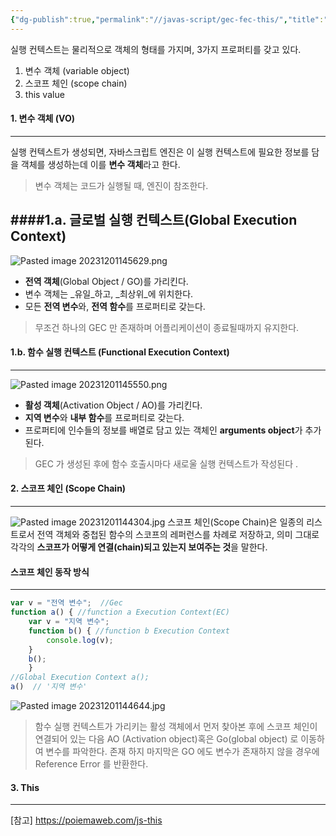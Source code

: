 ```yaml
---
{"dg-publish":true,"permalink":"//javas-script/gec-fec-this/","title":"스코프체인 , 변수 객체(Gec,Fec) ,this 란","tags":["javascript"]}
---
```


실행 컨텍스트는 물리적으로 객체의 형태를 가지며, 3가지 프로퍼티를 갖고 있다.

1. 변수 객체 (variable object)
2. 스코프 체인 (scope chain)
3. this value

#### 1. 변수 객체 (VO)
---

실행 컨텍스트가 생성되면, 자바스크립트 엔진은 이 실행 컨텍스트에 필요한 정보를 담을 객체를 생성하는데 이를 **변수 객체**라고 한다.

>  변수 객체는 코드가 실행될 때, 엔진이 참조한다.

####1.a. **글로벌 실행 컨텍스트(Global Execution Context)** 
---
![Pasted image 20231201145629.png](/img/user/images/Pasted-image-20231201145629.png)
- **전역 객체**(Global Object / GO)를 가리킨다.
- 변수 객체는 _유일_하고, _최상위_에 위치한다.
- 모든 **전역 변수**와, **전역 함수**를 프로퍼티로 갖는다.

> 무조건 하나의 GEC 만 존재하며 어플리케이션이 종료될때까지 유지한다.


#### 1.b. 함수 실행 컨텍스트 (Functional Execution Context)
---
![Pasted image 20231201145550.png](/img/user/images/Pasted-image-20231201145550.png)
- **활성 객체**(Activation Object / AO)를 가리킨다.
- **지역 변수**와 **내부 함수**를 프로퍼티로 갖는다.
- 프로퍼티에 인수들의 정보를 배열로 담고 있는 객체인 **arguments object**가 추가된다.

>GEC 가 생성된 후에 함수 호출시마다 새로울 실행 컨텍스트가 작성된다 .

#### 2. 스코프 체인 (Scope Chain)
---
![Pasted image 20231201144304.jpg](/img/user/images/Pasted-image-20231201144304.jpg)
스코프 체인(Scope Chain)은 일종의 리스트로서 전역 객체와 중첩된 함수의 스코프의 레퍼런스를 차례로 저장하고, 의미 그대로 각각의 **스코프가 어떻게 연결(chain)되고 있는지 보여주는 것**을 말한다.
#### 스코프 체인 동작 방식
---
```javascript
var v = "전역 변수";  //Gec
function a() { //function a Execution Context(EC) 
	var v = "지역 변수"; 
	function b() { //function b Execution Context 
		console.log(v); 
	} 
	b(); 
	} 
//Global Execution Context a();
a()  // '지역 변수'
```

![Pasted image 20231201144644.jpg](/img/user/images/Pasted-image-20231201144644.jpg)

> 함수 실행 컨텍스트가 가리키는  활성 객체에서 먼저 찾아본 후에 
> 스코프 체인이 연결되어 있는 다음 AO (Activation object)혹은  Go(global object) 로 이동하여 변수를 파악한다.
> 존재 하지 마지막은 GO 에도 변수가 존재하지 않을 경우에 
> Reference Error 를 반환한다.

#### 3. This
---
[참고] https://poiemaweb.com/js-this

